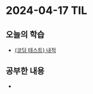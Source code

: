 # 2024-04-17 TIL
## 오늘의 학습
- [(코딩 테스트) 내적](컴퓨터%20과학%20및%20소프트웨어%20공학/Coding%20Test/프로그래머스/월간%20코드%20챌린지%20시즌1/내적.md)

## 공부한 내용
- 